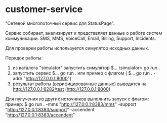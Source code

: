 # customer-service
"Cетевой многопоточный сервис для StatusPage".

Сервис собирает, анализирует и представляет данные о работе систем коммуникации: SMS, MMS, VoiceCall, Email, Billing, Support, Incidents.

Для проверки работы используется симулятор исходных данных.

Порядок работы:
1. из каталога "simulator" запустить симулятор  $... \simulator> go run .
2. запустить сервис $... go run .   или пример с флагом ( $... go run . -addr "http://127.0.0.1:8000")
3. результат работы (верифицированные данные) выводятся на http://127.0.0.1:8282/test  (http://127.0.0.1:8000)

Для пулучения из других источников выполнить запуск с флагом:
пример:
$ go run . -mms "http://127.0.0.1:8383/mms" -support "http://127.0.0.1:8383/support" -accendent "http://127.0.0.1:8383/accendent"
